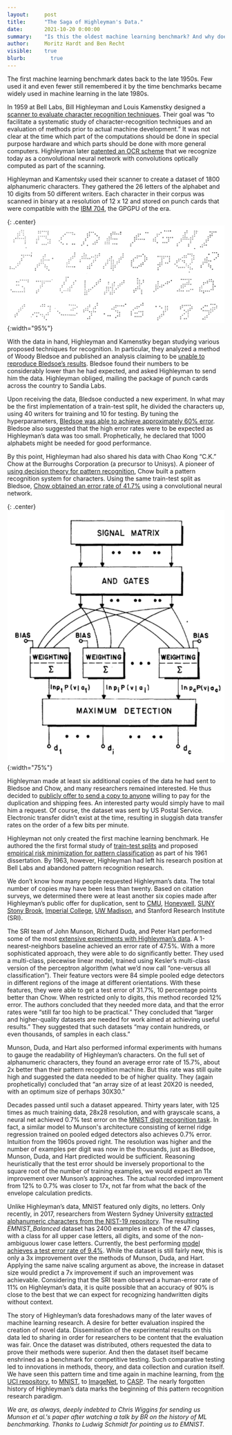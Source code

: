 ```yaml
---
layout:     post
title:      "The Saga of Highleyman's Data."
date:       2021-10-20 0:00:00
summary:    "Is this the oldest machine learning benchmark? And why does this general dataset benchmarking process arise so naturally?"
author:     Moritz Hardt and Ben Recht
visible:    true
blurb: 		  true
---
```


The first machine learning benchmark dates back to the late 1950s. Few used it and even fewer still remembered it by the time benchmarks became widely used in machine learning in the late 1980s.

In 1959 at Bell Labs, Bill Highleyman and Louis Kamenstky designed a [scanner to evaluate character recognition techniques](https://dl.acm.org/doi/10.1145/1457838.1457894). Their goal was “to facilitate a systematic study of character-recognition techniques and an evaluation of methods prior to actual machine development.” It was not clear at the time which part of the computations should be done in special purpose hardware and which parts should be done with more general computers. Highleyman later [patented an OCR scheme](https://patents.google.com/patent/US2978675A/en) that we recognize today as a convolutional neural network with convolutions optically computed as part of the scanning.

Highleyman and Kamentsky used their scanner to create a dataset of 1800 alphanumeric characters. They gathered the 26 letters of the alphabet and 10 digits from 50 different writers. Each character in their corpus was scanned in binary at a resolution of 12 x 12 and stored on punch cards that were compatible with the [IBM 704](https://en.wikipedia.org/wiki/IBM_704), the GPGPU of the era.

{: .center}
![A look at Highleyman’s digits](/assets/highleyman-data.png){:width="95%"}

With the data in hand, Highleyman and Kamenstky began studying various proposed techniques for recognition. In particular, they analyzed a method of Woody Bledsoe and published an analysis claiming to be [unable to reproduce Bledsoe’s results](https://ieeexplore.ieee.org/document/5219829). Bledsoe found their numbers to be considerably lower than he had expected, and asked Highleyman to send him the data. Highleyman obliged, mailing the package of punch cards across the country to Sandia Labs.

Upon receiving the data, Bledsoe conducted a new experiment. In what may be the first implementation of a train-test split, he divided the characters up, using 40 writers for training and 10 for testing. By tuning the hyperparameters, [Bledsoe was able to achieve approximately 60% error](https://ieeexplore.ieee.org/document/5219162). Bledsoe also suggested that the high error rates were to be expected as Highleyman’s data was too small. Prophetically, he declared that 1000 alphabets might be needed for good performance.

By this point, Highleyman had also shared his data with Chao Kong “C.K.” Chow at the Burroughs Corporation (a precursor to Unisys). A pioneer of [using decision theory for pattern recognition](https://ieeexplore.ieee.org/document/5222035), Chow built a pattern recognition system for characters. Using the same train-test split as Bledsoe, [Chow obtained an error rate of 41.7%](https://ieeexplore.ieee.org/document/5219431) using a convolutional neural network.

{: .center}
![Chow’s architecture](/assets/chownet.png){:width="75%"}

Highleyman made at least six additional copies of the data he had sent to Bledsoe and Chow, and many researchers remained interested. He thus decided to [publicly offer to send a copy to anyone](https://ieeexplore.ieee.org/document/4037813) willing to pay for the duplication and shipping fees. An interested party would simply have to mail him a request. Of course, the dataset was sent by US Postal Service. Electronic transfer didn’t exist at the time, resulting in sluggish data transfer rates on the order of a few bits per minute.

Highleyman not only created the first machine learning benchmark. He authored the the first formal study of [train-test splits](https://ieeexplore.ieee.org/document/6768949) and proposed [empirical risk minimization for pattern classification](https://ieeexplore.ieee.org/document/4066882) as part of his 1961 dissertation.
By 1963, however, Highleyman had left his research position at Bell Labs and abandoned pattern recognition research.

We don’t know how many people requested Highleyman’s data. The total number of copies may have been less than twenty. Based on citation surveys, we determined there were at least another six copies made after Highleyman’s public offer for duplication, sent to  [CMU](https://ieeexplore.ieee.org/abstract/document/1671536), [Honeywell](https://ieeexplore.ieee.org/document/1671257), [SUNY Stony Brook](https://ieeexplore.ieee.org/document/5008873), [Imperial College](https://spiral.imperial.ac.uk/bitstream/10044/1/16132/2/Ullmann-JR-1968-PhD-Thesis.pdf), [UW Madison](https://www.sciencedirect.com/science/article/abs/pii/0031320371900045), and Stanford Research Institute (SRI).

The SRI team of John Munson, Richard Duda, and Peter Hart performed some of the most [extensive experiments with Highleyman’s data](https://ieeexplore.ieee.org/document/1687355). A 1-nearest-neighbors baseline achieved an error rate of 47.5%. With a more sophisticated approach, they were able to do significantly better. They used a multi-class, piecewise linear model, trained using Kesler’s multi-class version of the perceptron algorithm (what we’d now call “one-versus all classification”). Their feature vectors were 84 simple pooled edge detectors in different regions of the image at different orientations. With these features, they were able to get a test error of 31.7%, 10 percentage points better than Chow. When restricted only to digits, this method recorded 12% error. The authors concluded that they needed more data, and that the error rates were “still far too high to be practical.” They concluded that “larger and higher-quality datasets are needed for work aimed at achieving useful results.” They suggested that such datasets “may contain hundreds, or even thousands, of samples in each class.”

Munson, Duda, and Hart also performed informal experiments with humans to gauge the readability of Highleyman’s characters. On the full set of alphanumeric characters, they found an average error rate of 15.7%, about 2x better than their pattern recognition machine. But this rate was still quite high and suggested the data needed to be of higher quality. They (again prophetically) concluded that “an array size of at least 20X20 is needed, with an optimum size of perhaps 30X30.”

Decades passed until such a dataset appeared. Thirty years later, with 125 times as much training data, 28x28 resolution, and with grayscale scans, a neural net achieved 0.7% test error on the [MNIST digit recognition task](http://yann.lecun.com/exdb/mnist/). In fact, a similar model to Munson's architecture consisting of kernel ridge regression trained on pooled edged detectors also achieves 0.7% error. Intuition from the 1960s proved right. The resolution was higher and the number of examples per digit was now in the thousands, just as Bledsoe, Munson, Duda, and Hart predicted would be sufficient. Reasoning heuristically that the test error should be inversely proportional to the square root of the number of training examples, we would expect an 11x improvement over Munson’s approaches. The actual recorded improvement from 12% to 0.7% was closer to 17x, not far from what the back of the envelope calculation predicts.

Unlike Highleyman’s data, MNIST featured only digits, no letters. Only recently, in 2017, researchers from Western Sydney University [extracted alphanumeric characters from the NIST-19 repository](https://arxiv.org/abs/1702.05373). The resulting *EMNIST_Balanced* dataset has 2400 examples in each of the 47 classes, with a class for all upper case letters, all digits, and some of the non-ambiguous lower case letters. Currently, the best performing [model achieves a test error rate of 9.4%](https://www.mdpi.com/2076-3417/9/15/3169). While the dataset is still fairly new, this is only a 3x improvement over the methods of Munson, Duda, and Hart. Applying the same naive scaling argument as above, the increase in dataset size would predict a 7x improvement if such an improvement was achievable. Considering that the SRI team observed a human-error rate of 11% on Highleyman’s data, it is quite possible that an accuracy of 90% is close to the best that we can expect for recognizing handwritten digits without context.

The story of Highleyman’s data foreshadows many of the later waves of machine learning research. A desire for better evaluation inspired the creation of novel data. Dissemination of the experimental results on this data led to sharing in order for researchers to be content that the evaluation was fair. Once the dataset was distributed, others requested the data to prove their methods were superior. And then the dataset itself became enshrined as a benchmark for competitive testing.  Such comparative testing led to innovations in methods, theory, and data collection and curation itself. We have seen this pattern time and time again in machine learning, from [the UCI repository](https://archive.ics.uci.edu/ml/index.php), to [MNIST](http://yann.lecun.com/exdb/mnist/), to [ImageNet](https://www.image-net.org/), to [CASP](https://predictioncenter.org/). The nearly forgotten history of Highleyman’s data marks the beginning of this pattern recognition research paradigm.

*We are, as always, deeply indebted to Chris Wiggins for sending us Munson et al.'s paper after watching a talk by BR on the history of ML benchmarking. Thanks to Ludwig Schmidt for pointing us to EMNIST.*
